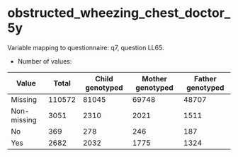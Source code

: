 # obstructed_wheezing_chest_doctor_5y
Variable mapping to questionnaire: q7, question LL65.
- Number of values:

| Value | Total | Child genotyped | Mother genotyped | Father genotyped |
| ----- | ----- | --------------- | ---------------- | ---------------- |
| Missing | 110572 | 81045 | 69748 | 48707 |
| Non-missing | 3051 | 2310 | 2021 | 1511 |
| No | 369 | 278 | 246 |187 |
| Yes | 2682 | 2032 | 1775 |1324 |



